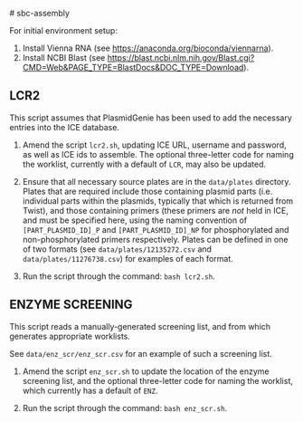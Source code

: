 # sbc-assembly

For initial environment setup:

1. Install Vienna RNA (see https://anaconda.org/bioconda/viennarna).
2. Install NCBI Blast (see https://blast.ncbi.nlm.nih.gov/Blast.cgi?CMD=Web&PAGE_TYPE=BlastDocs&DOC_TYPE=Download).

## LCR2

This script assumes that PlasmidGenie has been used to add the necessary
entries into the ICE database.

1. Amend the script `lcr2.sh`, updating ICE URL, username and password, as well
as ICE ids to assemble. The optional three-letter code for naming the worklist,
currently with a default of `LCR`, may also be updated.

2. Ensure that all necessary source plates are in the `data/plates` directory.
Plates that are required include those containing plasmid parts (i.e. individual
parts within the plasmids, typically that which is returned from Twist), and
those containing primers (these primers are *not* held in ICE, and must be
specified here, using the naming convention of `[PART_PLASMID_ID]_P` and
`[PART_PLASMID_ID]_NP` for phosphorylated and non-phosphorylated primers
respectively. Plates can be defined in one of two formats (see
`data/plates/12135272.csv` and `data/plates/11276738.csv`) for examples of each
format.

3. Run the script through the command: `bash lcr2.sh`.


## ENZYME SCREENING

This script reads a manually-generated screening list, and from which generates
appropriate worklists.

See `data/enz_scr/enz_scr.csv` for an example of such a screening list.

1. Amend the script `enz_scr.sh` to update the location of the enzyme screening
list, and the optional three-letter code for naming the worklist, which
currently has a default of `ENZ`.

2. Run the script through the command: `bash enz_scr.sh`.
